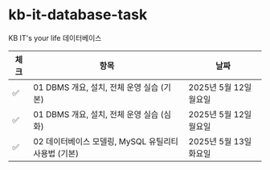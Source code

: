 # kb-it-database-task
KB IT's your life 데이터베이스 

| 체크 | 항목 | 날짜 |
|------|------|------|
| ✅ | 01 DBMS 개요, 설치, 전체 운영 실습 (기본) | 2025년 5월 12일 월요일 |
| ✅ | 01 DBMS 개요, 설치, 전체 운영 실습 (심화) | 2025년 5월 12일 월요일 |
| ✅ | 02 데이터베이스 모델링, MySQL 유틸리티 사용법 (기본) | 2025년 5월 13일 화요일 |

